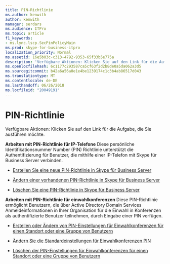 ```yaml
---
title: PIN-Richtlinie
ms.author: kenwith
author: kenwith
manager: serdars
ms.audience: ITPro
ms.topic: article
f1_keywords:
- ms.lync.lscp.SecPinPolicyMain
ms.prod: skype-for-business-itpro
localization_priority: Normal
ms.assetid: 16e5b03c-c313-4792-9353-65f33b5e775a
description: 'Verfügbare Aktionen: Klicken Sie auf den Link für die Aufgabe, die Sie ausführen möchte.'
ms.openlocfilehash: 6c1177c293587ca5cf63f2d2b8de0a5da062a3d5
ms.sourcegitcommit: b42a6a56a0e1e4be1239174c1c3b4ab86517d043
ms.translationtype: MT
ms.contentlocale: de-DE
ms.lasthandoff: 06/26/2018
ms.locfileid: "20049191"
---
```

# <a name="pin-policy"></a>PIN-Richtlinie
 
Verfügbare Aktionen: Klicken Sie auf den Link für die Aufgabe, die Sie ausführen möchte.
  
 **Arbeiten mit PIN-Richtlinie für IP-Telefone** Diese persönliche Identifikationsnummer Number (PIN) Richtlinie unterstützt die Authentifizierung für Benutzer, die mithilfe einer IP-Telefon mit Skype für Business Server verbinden.
- [Erstellen Sie eine neue PIN-Richtlinie in Skype für Business Server](../../../manage/authentication/create-a-new-pin-policy.md)
    
- [Ändern einer vorhandenen PIN-Richtlinie in Skype für Business Server](../../../manage/authentication/modify-an-existing-pin-policy.md)
    
- [Löschen Sie eine PIN-Richtlinie in Skype für Business Server](../../../manage/authentication/delete-a-pin-policy.md)
    
 **Arbeiten mit PIN-Richtlinie für einwahlkonferenzen** Diese PIN-Richtlinie ermöglicht Benutzern, die über Active Directory Domain Services Anmeldeinformationen in Ihrer Organisation für die Einwahl in Konferenzen als authentifizierte Benutzer teilnehmen, durch Eingabe einer PIN verfügen.
- [Erstellen oder Ändern von PIN-Einstellungen für Einwahlkonferenzen für einen Standort oder eine Gruppe von Benutzern](http://technet.microsoft.com/library/c29bab5c-2b93-48e0-ae0b-29564daaff9a.aspx)
    
- [Ändern Sie die Standardeinstellungen für Einwahlkonferenzen PIN](http://technet.microsoft.com/library/2d110e94-ad29-4755-b17f-d8c2da9b78a4.aspx)
    
- [Löschen der PIN-Einstellungen für Einwahlkonferenzen für einen Standort oder eine Gruppe von Benutzern](http://technet.microsoft.com/library/15a9faee-d024-4c0e-b2a0-fe7e7dc00589.aspx)
    
 

